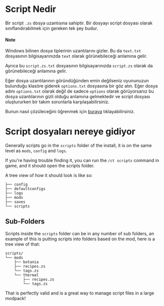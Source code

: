 # Script Nedir

Bir script `.zs` dosya uzantısına sahiptir. Bir dosyayı script dosyası olarak sınıflandırabilmek için gereken tek şey budur.

#### Note

Windows bilinen dosya tiplerinin uzantılarını gizler. Bu da `text.txt` dosyasının bilgisayarınızda `text` olarak görünebileceği anlamına gelir.

Ayrıca bu `script.zs.txt` dosyasının bilgisayarınızda `script.zs` olarak da görünebileceği anlamına gelir.

Eğer dosya uzantılarının göründüğünden emin değilseniz oyununuzun bulunduğu klasöre giderek `options.txt` dosyasına bir göz atın. Eğer dosya adını `options.txt` olarak değil de sadece `options` olarak görüyorsanız bu dosya uzantılarının gizli olduğu anlamına gelmektedir ve script dosyası oluştururken bir takım sorunlarla karşılaşabilirsiniz.

Bunun nasıl çözüleceğini öğrenmek için [ buraya](https://helpx.adobe.com/tr/x-productkb/global/show-hidden-files-folders-extensions.html) tıklayabilirsiniz.

# Script dosyaları nereye gidiyor

Generally scripts go in the `scripts` folder of the install, it is on the same level as `mods`, `config` and `logs`.

If you're having trouble finding it, you can run the `/ct scripts` command in game, and it should open the scripts folder.

A tree view of how it should look is like so:

```plaintext
├── config
├── defaultconfigs
├── logs
├── mods
├── saves
└── scripts
```

## Sub-Folders

Scripts inside the `scripts` folder can be in any number of sub folders, an example of this is putting scripts into folders based on the mod, here is a tree view of that:

```plaintext
scripts/
└── mods
    ├── botania
    ├── recipes.zs
    └── tags.zs
    └── thermal
        ├── recipes.zs
        └── tags.zs
```

That is perfectly valid and is a great way to manage script files in a large modpack!

